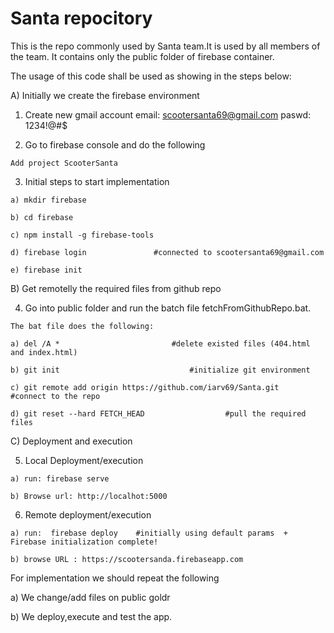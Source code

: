 # Santa repocitory

This is the repo commonly used by Santa team.It is used by all members of the team. 
It contains only the public folder of firebase container.

The usage of this code shall be used as showing in the steps below:

A) Initially we create the firebase environment

  1) Create new gmail account
	email: scootersanta69@gmail.com
	paswd: 1234!@#$


  2) Go to firebase console and do the following

	Add project ScooterSanta 


  3) Initial steps to start implementation 

	a) mkdir firebase
	 
	b) cd firebase
	
	c) npm install -g firebase-tools
	
	d) firebase login				#connected to scootersanta69@gmail.com
	
	e) firebase init	

B) Get remotelly the required files from github repo
  
  4) Go into public folder and run the batch file fetchFromGithubRepo.bat.
  
  	The bat file does the following:
  
  	a) del /A *							#delete existed files (404.html and index.html)
  
  	b) git init   							#initialize git environment
    	
	c) git remote add origin https://github.com/iarv69/Santa.git	#connect to the repo 
    	
	d) git reset --hard FETCH_HEAD    				#pull the required files

C) Deployment and execution

  5) Local Deployment/execution 

	a) run: firebase serve

	b) Browse url: http://localhot:5000

  6) Remote deployment/execution

	a) run:  firebase deploy	#initially using default params  +  Firebase initialization complete!

	b) browse URL : https://scootersanda.firebaseapp.com 
	
For implementation we should repeat the following

a) We change/add files on public goldr

b) We deploy,execute and test the app.
